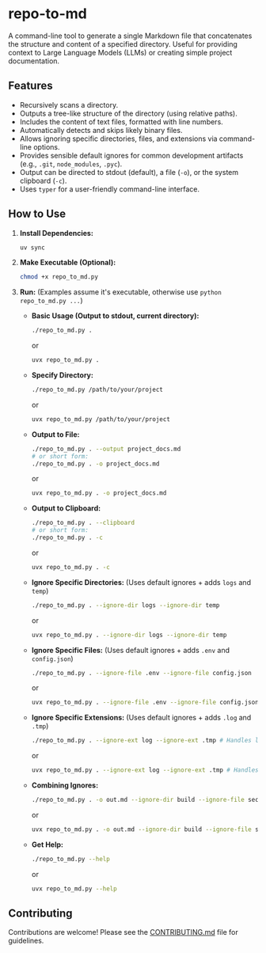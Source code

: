 # repo-to-md

A command-line tool to generate a single Markdown file that concatenates the structure and content of a specified directory. Useful for providing context to Large Language Models (LLMs) or creating simple project documentation.

## Features
- Recursively scans a directory.
- Outputs a tree-like structure of the directory (using relative paths).
- Includes the content of text files, formatted with line numbers.
- Automatically detects and skips likely binary files.
- Allows ignoring specific directories, files, and extensions via command-line options.
- Provides sensible default ignores for common development artifacts (e.g., `.git`, `node_modules`, `.pyc`).
- Output can be directed to stdout (default), a file (`-o`), or the system clipboard (`-c`).
- Uses `typer` for a user-friendly command-line interface.

## How to Use

1.  **Install Dependencies:**
    ```bash
    uv sync
    ```
2.  **Make Executable (Optional):**
    ```bash
    chmod +x repo_to_md.py
    ```
3.  **Run:** (Examples assume it's executable, otherwise use `python repo_to_md.py ...`)

    *   **Basic Usage (Output to stdout, current directory):**
        ```bash
        ./repo_to_md.py .
        ```
        or
        ```bash
        uvx repo_to_md.py .
        ```
    *   **Specify Directory:**
        ```bash
        ./repo_to_md.py /path/to/your/project
        ```
        or
        ```bash
        uvx repo_to_md.py /path/to/your/project
        ```
    *   **Output to File:**
        ```bash
        ./repo_to_md.py . --output project_docs.md
        # or short form:
        ./repo_to_md.py . -o project_docs.md
        ```
        or
        ```bash
        uvx repo_to_md.py . -o project_docs.md
        ```
    *   **Output to Clipboard:**
        ```bash
        ./repo_to_md.py . --clipboard
        # or short form:
        ./repo_to_md.py . -c
        ```
        or
        ```bash
        uvx repo_to_md.py . -c
        ```
    *   **Ignore Specific Directories:** (Uses default ignores + adds `logs` and `temp`)
        ```bash
        ./repo_to_md.py . --ignore-dir logs --ignore-dir temp
        ```
        or
        ```bash
        uvx repo_to_md.py . --ignore-dir logs --ignore-dir temp
        ```
    *   **Ignore Specific Files:** (Uses default ignores + adds `.env` and `config.json`)
        ```bash
        ./repo_to_md.py . --ignore-file .env --ignore-file config.json
        ```
        or
        ```bash
        uvx repo_to_md.py . --ignore-file .env --ignore-file config.json
        ```
    *   **Ignore Specific Extensions:** (Uses default ignores + adds `.log` and `.tmp`)
        ```bash
        ./repo_to_md.py . --ignore-ext log --ignore-ext .tmp # Handles leading dot or not
        ```
        or
        ```bash
        uvx repo_to_md.py . --ignore-ext log --ignore-ext .tmp # Handles leading dot or not
        ```
    *   **Combining Ignores:**
        ```bash
        ./repo_to_md.py . -o out.md --ignore-dir build --ignore-file secrets.txt --ignore-ext bak
        ```
        or
        ```bash
        uvx repo_to_md.py . -o out.md --ignore-dir build --ignore-file secrets.txt --ignore-ext bak
        ```
    *   **Get Help:**
        ```bash
        ./repo_to_md.py --help
        ```
        or
        ```bash
        uvx repo_to_md.py --help
        ```

## Contributing

Contributions are welcome! Please see the [CONTRIBUTING.md](CONTRIBUTING.md) file for guidelines.